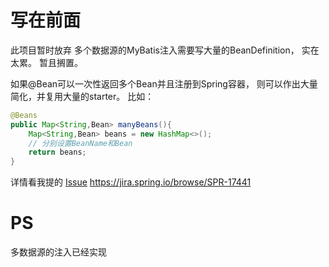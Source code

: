 # 写在前面
此项目暂时放弃
多个数据源的MyBatis注入需要写大量的BeanDefinition，
实在太累。
暂且搁置。

如果@Bean可以一次性返回多个Bean并且注册到Spring容器，
则可以作出大量简化，并复用大量的starter。
比如：
```java
@Beans
public Map<String,Bean> manyBeans(){
    Map<String,Bean> beans = new HashMap<>();
    // 分别设置BeanName和Bean
    return beans;
}
```

详情看我提的 [Issue](https://github.com/spring-projects/spring-boot/issues/14978)
https://jira.spring.io/browse/SPR-17441
# PS
多数据源的注入已经实现